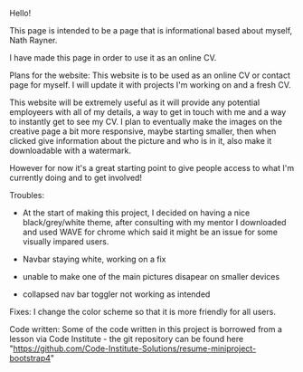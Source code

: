 Hello!

This page is intended to be a page that is informational based about myself, Nath Rayner.

I have made this page in order to use it as an online CV.

Plans for the website:
This website is to be used as an online CV or contact page for myself. I will update it with projects I'm working on and a fresh CV.

This website will be extremely useful as it will provide any potential employeers with all of my details, a way to get in touch with me and a way to instantly get to see my CV. I plan to eventually make the images on the creative page a bit more responsive, maybe starting smaller, then when clicked give information about the picture and who is in it, also make it downloadable with a watermark.

However for now it's a great starting point to give people access to what I'm currently doing and to get involved!

Troubles:

- At the start of making this project, I decided on having a nice black/grey/white theme, after consulting with my mentor I downloaded and used WAVE for chrome which said it might be an issue for some visually impared users.

- Navbar staying white, working on a fix

- unable to make one of the main pictures disapear on smaller devices

- collapsed nav bar toggler not working as intended

Fixes:
I change the color scheme so that it is more friendly for all users.

Code written:
Some of the code written in this project is borrowed from a lesson via Code Institute - the git repository can be found here "https://github.com/Code-Institute-Solutions/resume-miniproject-bootstrap4"
